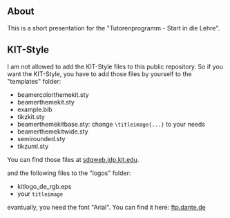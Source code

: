 About
-----
This is a short presentation for the "Tutorenprogramm - Start in die Lehre".

KIT-Style
---------
I am not allowed to add the KIT-Style files to this public repository.
So if you want the KIT-Style, you have to add those files by
yourself to the "templates" folder:
 * beamercolorthemekit.sty
 * beamerthemekit.sty
 * example.bib
 * tikzkit.sty
 * beamerthemekitbase.sty: change `\titleimage{...}` to your needs
 * beamerthemekitwide.sty
 * semirounded.sty
 * tikzuml.sty

You can find those files at [sdqweb.idp.kit.edu](http://sdqweb.ipd.kit.edu/wiki/Dokumentvorlagen).

and the following files to the "logos" folder:
 * kitlogo_de_rgb.eps
 * your `titleimage`

evantually, you need the font "Arial". You can find it here:
[ftp.dante.de](ftp://ftp.dante.de/tex-archive/fonts/urw/arial.zip)
